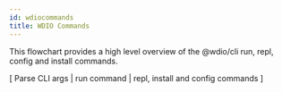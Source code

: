 ```yaml
---
id: wdiocommands
title: WDIO Commands
---
```

This flowchart provides a high level overview of the @wdio/cli run, repl, config and install commands.

<div>
    <div class="flowcharttogglemenu">
        <span>[</span>
        <a class="flowcharttogglelink" onclick="createFlowChart(parseCLIARGS)">Parse CLI args</a>
        <span>|</span>
        <a class="flowcharttogglelink" onclick="createFlowChart(runRepl)">run command</a>
        <span>|</span>
        <a class="flowcharttogglelink" onclick="createFlowChart(installConfig)">repl, install and config commands</a>
        <span>]</span>
    </div>
    <div id="flowChartGraphDiv"></div>
</div>
<script src="https://unpkg.com/mermaid@8.3.1/dist/mermaid.min.js"></script>
<script src="/js/flowchart.js"></script>
<script>
    var parseCLIARGS = `graph TD
        STARTWDIO(Execute wdio or wdio run)-->
        PARSECLIARGS[Parse CLI args]
        PARSECLIARGS-->HELPSWITCH["wdio command --help"]-->
        COMMANDINCLUDED{"Command<br>included?"}
        COMMANDINCLUDED-->|Yes|PRINTCMDHELP[Print command help text]
        COMMANDINCLUDED-->|No|PRINTWDIOHELP[Print wdio help]
        PARSECLIARGS-->CONFIGCMD[config]-->
        RUNCONFIG[Run config<br>command code]
        PARSECLIARGS-->REPL[repl]-->
        RUNREPL[Run repl<br>command code]
        PARSECLIARGS-->INSTALL[install]-->
        RUNINSTALL[Run install code]
        PARSECLIARGS-->RUN[run]-->
        LAUNCHRUNNER[Launch test runner]
    `;
    var runRepl = `graph TD
        LAUNCHTESTRUNNER2("Launch test runner by calling<br>the @wdio/cli:index run")-->
        CALLRUNCMDHANDLER["Call @wdio/cli/commands:run launcher()"]-->
        INSTANTIATELAUNCHER["Create @wdio/cli:launcher instance<br>1) Set log level<br>2) Worker count equals number<br>of specs * caps array length<br>3)Create a new runnner instance<br>using @wdio/utils:initialisePlugin<br>4. Create CLI Interface instance.<br>5. Setup interface job:start,<br>job:end event listeners"]-->
        CALLLAUNCHERINSTANCERUN("Call @wdio/cli:launcher run()")-->
        INITLAUNCHERINSTANCE["Create instance of all services<br>listed in the config services property."]-->
        INIT["Run pre-test tasks for runner plugins<br>by calling the runner's initialise() method."]-->
        CONFIGONPREPAREHOOK["Run the wdio.conf.js onPrepare hook"]-->
        SERVICESONPREPAREHOOK["Run the services onPrepare hook<br>e.g. start selenium server."]-->
        RUNMODE["Call @wdio/cli:launcher runMode()."]-->
        RUNMODEPROMISERESOLVED{"runMode() promise resolve?"}
        RUNMODEPROMISERESOLVED-->|No|SCHEDULE["Create schedule to run specs. The number<br> of tests (or workers) in the schedule<br>equals the numberOfCapabilities * specs"]-->
        RUNSPECS["Start test execution by calling<br>@wdio/cli:launcher runSpecs()."]-->
        CREATEWORKERS["Create a new test instance (worker process) by<br>calling @wdio/cli:launcher runSpecs().<br> <br>See Create Worker Process and Test<br>Execution flowcharts."]-->
        ISNUMBERINSTANCESSPECSZERO{"Is number of worker<br>processes less than<br>  config maxInstances?"}
        ISNUMBERINSTANCESSPECSZERO-->|Yes|CREATEWORKERS
        ISNUMBERINSTANCESSPECSZERO-->|No|SCHEDULELOOP["When number of running instances and<br>number of specs is zero, exit runSpecs()."]-->ENDRUNMODE
        RUNMODEPROMISERESOLVED-->|Yes|ENDRUNMODE["Pass control back to<br>@wdio/cli:launcher run()."]-->
        ONCOMPLETEHOOKS[Run service and config onComplete hooks.]-->
        INTERFACEFINALISE["Call @wdio/cli interface.js finalise() method. This method prints the test results<br>and summary using data from the repoter packages."]-->
        EXIT(Shutdown runner, end test process.)
    `;
    var installConfig = `graph TD
        INSTALLCOMMAND[install]-->
        TYPENAMESUPPORTED{Is type and name<br>supported?}
        TYPENAMESUPPORTED-->|No|ERROR[Throw error message]
        TYPENAMESUPPORTED-->|Yes|INSTALLPACKAGE[Install package]
        INSTALLPACKAGE-->ADDSERVICEREPORTER[Add services and<br>reporters to wdio.conf.js]
        CONFIGCOMMAND[config]-->
        EXECUTEWIZARD[Execute setup wizard]-->
        QUESTIONNAIRE[Run questionaire, store<br>answers package variables.]-->
        SYNCMODE{executionMode<br>       is sync?}
        SYNCMODE-->|Yes|INSTALLWDIOSYNC["Install<br>@wdio/sync"]
        INSTALLWDIOSYNC-->YARNCHECK["If --yarn, Install packages using<br>yarn, otherwise use npm"]
        YARNCHECK-->CREATEWDIOCONFIG["Create wdio.conf.js"]   
        SYNCMODE-->|No|ASYNCMODE["Do not install<br>@wdio/sync"]
        ASYNCMODE-->CREATEWDIOCONFIG
        REPLCOMMAND[repl]-->
        CREATESESSION[Create a new Webdriver session<br>using webdriverio remote]-->
        ADDGLOBALS["Add browser, $, and $$<br>to global scope"]-->
        LOADREPL[Load the REPL by calling the<br>WebdriverIO debug command]-->
        EXITREPL[Exit when REPL closed]
    `;
    (function() {
        createFlowChart(parseCLIARGS);
    })();
</script>